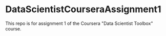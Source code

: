 DataScientistCourseraAssignment1
================================

This repo is for assignment 1 of the Coursera "Data Scientist Toolbox" course.
